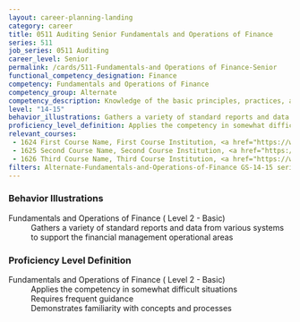 ```yaml
---
layout: career-planning-landing
category: career
title: 0511 Auditing Senior Fundamentals and Operations of Finance
series: 511
job_series: 0511 Auditing
career_level: Senior
permalink: /cards/511-Fundamentals-and Operations of Finance-Senior
functional_competency_designation: Finance
competency: Fundamentals and Operations of Finance
competency_group: Alternate
competency_description: Knowledge of the basic principles, practices, and methods of financial management to include requisitions, apportionments, allotments, investments, fiscal management, activity reporting, and fiscal year guidelines
level: "14-15"
behavior_illustrations: Gathers a variety of standard reports and data from various systems to support the financial management operational areas
proficiency_level_definition: Applies the competency in somewhat difficult situations ? Requires frequent guidance ? Demonstrates familiarity with concepts and processes
relevant_courses: 
 - 1624 First Course Name, First Course Institution, <a href="https://www.cfo.gov">www.cfo.gov</a>
 - 1625 Second Course Name, Second Course Institution, <a href="https://www.cfo.gov">www.cfo.gov</a>
 - 1626 Third Course Name, Third Course Institution, <a href="https://www.cfo.gov">www.cfo.gov</a>
filters: Alternate-Fundamentals-and-Operations-of-Finance GS-14-15 series-0511
---
```


<div class="desktop:grid-col-6 margin-y-205">
  <div class="border-top-05 bg-white padding-2 shadow-5 height-full members-hover border-1px border-gray-30 border-top-orange radius-lg">
    <h3>Behavior Illustrations</h3>
    <dl class="text-base"><dt>Fundamentals and Operations of Finance ( Level 2 - Basic)</dt><dd>Gathers a variety of standard reports and data from various systems to support the financial management operational areas</dd></dl>
  </div>
</div>
<div class="desktop:grid-col-6 margin-y-205">
  <div class="border-top-05 bg-white padding-2 shadow-5 height-full members-hover border-1px border-gray-30 border-top-orange radius-lg">
    <h3>Proficiency Level Definition</h3>
    <dl class="text-base"><dt>Fundamentals and Operations of Finance ( Level 2 - Basic)</dt><dd>Applies the competency in somewhat difficult situations </dd><dd> Requires frequent guidance </dd><dd> Demonstrates familiarity with concepts and processes</dd></dl>
  </div>
</div>